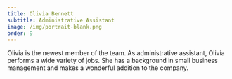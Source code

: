 ```yaml
---
title: Olivia Bennett
subtitle: Administrative Assistant
image: /img/portrait-blank.png
order: 9
---
```


Olivia is the newest member of the team. As administrative assistant, Olivia performs a wide variety of jobs. She has a background in small business management and makes a wonderful addition to the company.
